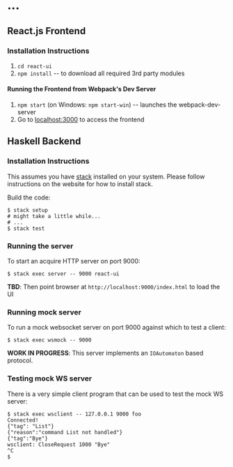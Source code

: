# ...

## React.js Frontend

### Installation Instructions

1. `cd react-ui`
1. `npm install` -- to download all required 3rd party modules

#### Running the Frontend from Webpack's Dev Server

1. `npm start` (on Windows: `npm start-win`) -- launches the webpack-dev-server
1. Go to [localhost:3000](http://localhost:3000) to access the frontend

## Haskell Backend

### Installation Instructions

This assumes you have [stack](http://docs.haskellstack.org) installed on your system. Please follow instructions on the website for how to install stack.

Build the code:

```
$ stack setup
# might take a little while...
# ...
$ stack test
```

### Running the server

To start an acquire HTTP server on port 9000:

```
$ stack exec server -- 9000 react-ui
```

**TBD**: Then point browser at `http://localhost:9000/index.html` to load the UI

### Running mock server

To run a mock websocket server on port 9000 against which to test a client:

```
$ stack exec wsmock -- 9000
```

**WORK IN PROGRESS**: This server implements an `IOAutomaton` based protocol.

### Testing mock WS server

There is a very simple client program that can be used to test the mock WS server:

```
$ stack exec wsclient -- 127.0.0.1 9000 foo
Connected!
{"tag": "List"}
{"reason":"command List not handled"}
{"tag":"Bye"}
wsclient: CloseRequest 1000 "Bye"
^C
$
```
